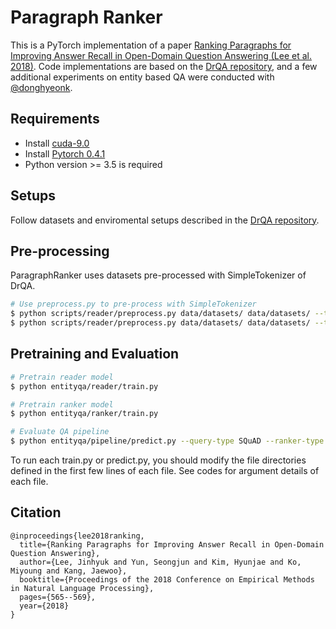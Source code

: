 # Paragraph Ranker
This is a PyTorch implementation of a paper [Ranking Paragraphs for Improving Answer Recall in Open-Domain Question Answering (Lee et al. 2018)](https://arxiv.org/abs/1810.00494). Code implementations are based on the [DrQA repository](https://github.com/facebookresearch/DrQA), and a few additional experiments on entity based QA were conducted with [@donghyeonk](https://github.com/donghyeonk).

## Requirements
- Install [cuda-9.0](https://developer.nvidia.com/cuda-90-download-archive)
- Install [Pytorch 0.4.1](https://pytorch.org/)
- Python version >= 3.5 is required

## Setups
Follow datasets and enviromental setups described in the [DrQA repository](https://github.com/facebookresearch/DrQA).

## Pre-processing
ParagraphRanker uses datasets pre-processed with SimpleTokenizer of DrQA.
```bash
# Use preprocess.py to pre-process with SimpleTokenizer
$ python scripts/reader/preprocess.py data/datasets/ data/datasets/ --tokenizer simple
$ python scripts/reader/preprocess.py data/datasets/ data/datasets/ --tokenizer simple --split SQuAD-v1.1-dev
```
## Pretraining and Evaluation
```bash
# Pretrain reader model
$ python entityqa/reader/train.py

# Pretrain ranker model
$ python entityqa/ranker/train.py

# Evaluate QA pipeline
$ python entityqa/pipeline/predict.py --query-type SQuAD --ranker-type default --reader-type default
```
To run each train.py or predict.py, you should modify the file directories defined in the first few lines of each file. See codes for argument details of each file.

## Citation
```
@inproceedings{lee2018ranking,
  title={Ranking Paragraphs for Improving Answer Recall in Open-Domain Question Answering},
  author={Lee, Jinhyuk and Yun, Seongjun and Kim, Hyunjae and Ko, Miyoung and Kang, Jaewoo},
  booktitle={Proceedings of the 2018 Conference on Empirical Methods in Natural Language Processing},
  pages={565--569},
  year={2018}
}
```
